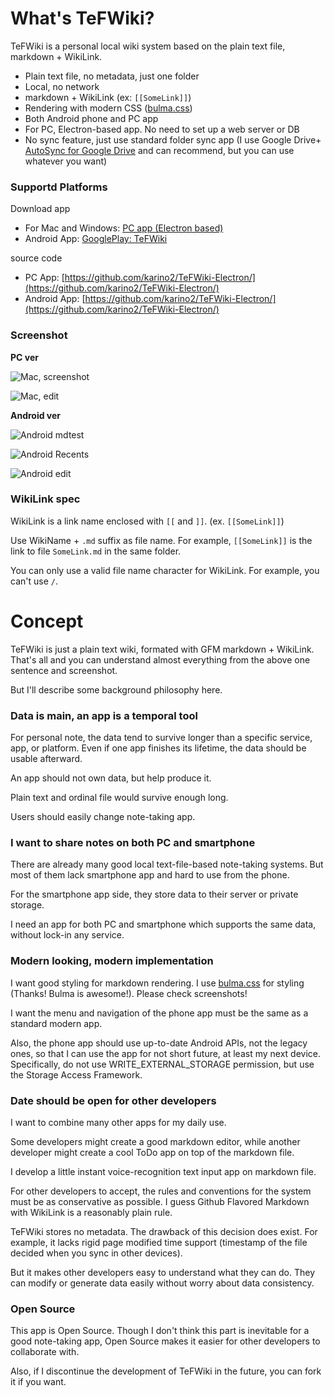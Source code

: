 # What's TeFWiki?

TeFWiki is a personal local wiki system based on the plain text file, markdown + WikiLink.

- Plain text file, no metadata, just one folder
- Local, no network
- markdown + WikiLink (ex: `[[SomeLink]]`)
- Rendering with modern CSS ([bulma.css](https://bulma.io))
- Both Android phone and PC app
 - For PC, Electron-based app. No need to set up a web server or DB
- No sync feature, just use standard folder sync app (I use Google Drive+ [AutoSync for Google Drive](https://play.google.com/store/apps/details?id=com.ttxapps.drivesync&hl=en&gl=US) and can recommend, but you can use whatever you want)

### Supportd Platforms

Download app

- For Mac and Windows: [PC app (Electron based)](https://github.com/karino2/TeFWiki-Electron/releases)
- Android App: [GooglePlay: TeFWiki](https://play.google.com/store/apps/details?id=io.github.karino2.tefwiki)

source code

- PC App: [https://github.com/karino2/TeFWiki-Electron/](https://github.com/karino2/TeFWiki-Electron/)
- Android App: [https://github.com/karino2/TeFWiki-Electron/](https://github.com/karino2/TeFWiki-Electron/)

### Screenshot

**PC ver**

![Mac, screenshot](https://karino2.github.io/assets/images/2021-04/TeFWiki_screenshot_mac.png)

![Mac, edit](https://karino2.github.io/assets/images/2021-04/TeFWiki_screenshot_edit_mac.png)

**Android ver**

![Android mdtest](https://karino2.github.io/assets/images/2021-04/TeFWiki_screenshot_mdtest.png)

![Android Recents](https://karino2.github.io/assets/images/2021-04/TeFWiki_screenshot_recents.png)

![Android edit](https://karino2.github.io/assets/images/2021-04/TeFWiki_screenshot_edit.png)

### WikiLink spec

WikiLink is a link name enclosed with `[[` and `]]`. (ex. `[[SomeLink]]`)

Use WikiName + `.md` suffix as file name.
For example, `[[SomeLink]]` is the link to file `SomeLink.md` in the same folder.

You can only use a valid file name character for WikiLink.
For example, you can't use `/`.

# Concept

TeFWiki is just a plain text wiki, formated with GFM markdown + WikiLink.
That's all and you can understand almost everything from the above one sentence and screenshot.

But I'll describe some background philosophy here.

### Data is main, an app is a temporal tool

For personal note, the data tend to survive longer than a specific service, app, or platform.
Even if one app finishes its lifetime, the data should be usable afterward.

An app should not own data, but help produce it.

Plain text and ordinal file would survive enough long.

Users should easily change note-taking app.

### I want to share notes on both PC and smartphone

There are already many good local text-file-based note-taking systems.
But most of them lack smartphone app and hard to use from the phone.

For the smartphone app side, they store data to their server or private storage.

I need an app for both PC and smartphone which supports the same data, without lock-in any service.

### Modern looking, modern implementation

I want good styling for markdown rendering. I use [bulma.css](https://bulma.io) for styling (Thanks! Bulma is awesome!).
Please check screenshots!

I want the menu and navigation of the phone app must be the same as a standard modern app.

Also, the phone app should use up-to-date Android APIs, not the legacy ones, so that I can use the app for not short future, at least my next device.
Specifically, do not use WRITE_EXTERNAL_STORAGE permission, but use the Storage Access Framework.

### Date should be open for other developers

I want to combine many other apps for my daily use.

Some developers might create a good markdown editor, while another developer might create a cool ToDo app on top of the markdown file.

I develop a little instant voice-recognition text input app on markdown file.

For other developers to accept, the rules and conventions for the system must be as conservative as possible.
I guess Github Flavored Markdown with WikiLink is a reasonably plain rule.

TeFWiki stores no metadata.
The drawback of this decision does exist.
For example, it lacks rigid page modified time support (timestamp of the file decided when you sync in other devices).

But it makes other developers easy to understand what they can do.
They can modify or generate data easily without worry about data consistency.

### Open Source

This app is Open Source.
Though I don't think this part is inevitable for a good note-taking app, Open Source makes it easier for other developers to collaborate with.

Also, if I discontinue the development of TeFWiki in the future, you can fork it if you want. 


